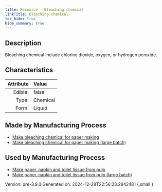 ```yaml
---
title: Resource - Bleaching chemical
linkTitle: Bleaching chemical
toc_hide: true
hide_summary: true
---
```


## Description
&#10;&#9;&#9;Bleaching chemical&#10;&#9;&#9;include chlorine dioxide, oxygen, or hydrogen peroxide. 

## Characteristics

| Attribute      | Value |
|--------:|:------|
|Edible:|false|
|Type:|Chemical|
|Form:|Liquid|
 
## Made by Manufacturing Process

- [Make bleaching chemical for paper making](/docs/definitions/process/make-bleaching-chemical-for-paper-making)
- [Make bleaching chemical for paper making (large batch)](/docs/definitions/process/make-bleaching-chemical-for-paper-making--large-batch-)

## Used by Manufacturing Process

- [Make paper, napkin and toilet tissue from pulp](/docs/definitions/process/make-paper--napkin-and-toilet-tissue-from-pulp)
- [Make paper, napkin and toilet tissue from pulp (large batch)](/docs/definitions/process/make-paper--napkin-and-toilet-tissue-from-pulp--large-batch-)


    

Version: pre-3.9.0 Generated on: 2024-12-28T22:56:23.2942481
{.small }
